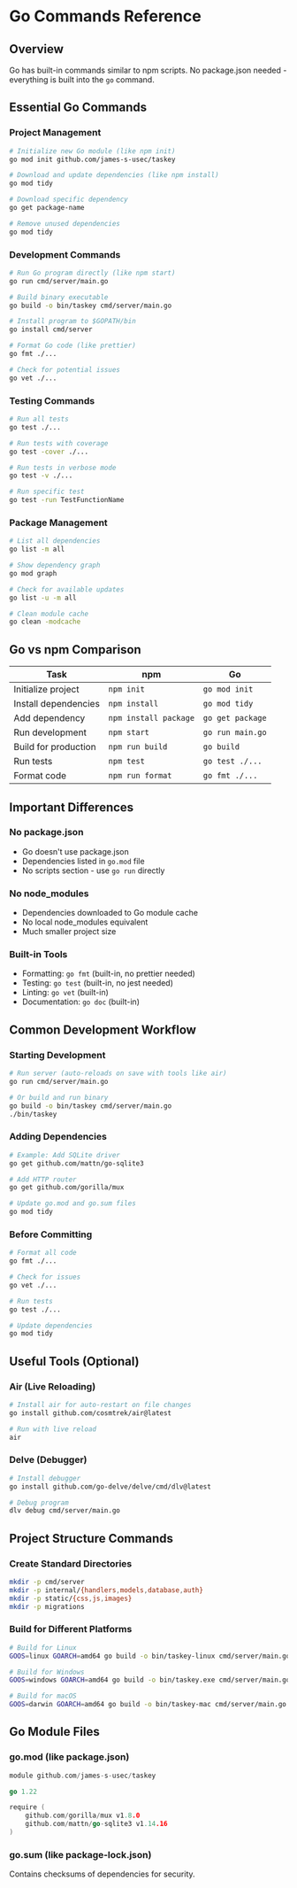 # Go Commands Reference

## Overview
Go has built-in commands similar to npm scripts. No package.json needed - everything is built into the `go` command.

## Essential Go Commands

### Project Management
```bash
# Initialize new Go module (like npm init)
go mod init github.com/james-s-usec/taskey

# Download and update dependencies (like npm install)
go mod tidy

# Download specific dependency
go get package-name

# Remove unused dependencies
go mod tidy
```

### Development Commands
```bash
# Run Go program directly (like npm start)
go run cmd/server/main.go

# Build binary executable
go build -o bin/taskey cmd/server/main.go

# Install program to $GOPATH/bin
go install cmd/server

# Format Go code (like prettier)
go fmt ./...

# Check for potential issues
go vet ./...
```

### Testing Commands
```bash
# Run all tests
go test ./...

# Run tests with coverage
go test -cover ./...

# Run tests in verbose mode
go test -v ./...

# Run specific test
go test -run TestFunctionName
```

### Package Management
```bash
# List all dependencies
go list -m all

# Show dependency graph
go mod graph

# Check for available updates
go list -u -m all

# Clean module cache
go clean -modcache
```

## Go vs npm Comparison

| Task | npm | Go |
|------|-----|-----|
| Initialize project | `npm init` | `go mod init` |
| Install dependencies | `npm install` | `go mod tidy` |
| Add dependency | `npm install package` | `go get package` |
| Run development | `npm start` | `go run main.go` |
| Build for production | `npm run build` | `go build` |
| Run tests | `npm test` | `go test ./...` |
| Format code | `npm run format` | `go fmt ./...` |

## Important Differences

### No package.json
- Go doesn't use package.json
- Dependencies listed in `go.mod` file
- No scripts section - use `go run` directly

### No node_modules
- Dependencies downloaded to Go module cache
- No local node_modules equivalent
- Much smaller project size

### Built-in Tools
- Formatting: `go fmt` (built-in, no prettier needed)
- Testing: `go test` (built-in, no jest needed)  
- Linting: `go vet` (built-in)
- Documentation: `go doc` (built-in)

## Common Development Workflow

### Starting Development
```bash
# Run server (auto-reloads on save with tools like air)
go run cmd/server/main.go

# Or build and run binary
go build -o bin/taskey cmd/server/main.go
./bin/taskey
```

### Adding Dependencies
```bash
# Example: Add SQLite driver
go get github.com/mattn/go-sqlite3

# Add HTTP router
go get github.com/gorilla/mux

# Update go.mod and go.sum files
go mod tidy
```

### Before Committing
```bash
# Format all code
go fmt ./...

# Check for issues
go vet ./...

# Run tests
go test ./...

# Update dependencies
go mod tidy
```

## Useful Tools (Optional)

### Air (Live Reloading)
```bash
# Install air for auto-restart on file changes
go install github.com/cosmtrek/air@latest

# Run with live reload
air
```

### Delve (Debugger)
```bash
# Install debugger
go install github.com/go-delve/delve/cmd/dlv@latest

# Debug program
dlv debug cmd/server/main.go
```

## Project Structure Commands

### Create Standard Directories
```bash
mkdir -p cmd/server
mkdir -p internal/{handlers,models,database,auth}
mkdir -p static/{css,js,images}
mkdir -p migrations
```

### Build for Different Platforms
```bash
# Build for Linux
GOOS=linux GOARCH=amd64 go build -o bin/taskey-linux cmd/server/main.go

# Build for Windows  
GOOS=windows GOARCH=amd64 go build -o bin/taskey.exe cmd/server/main.go

# Build for macOS
GOOS=darwin GOARCH=amd64 go build -o bin/taskey-mac cmd/server/main.go
```

## Go Module Files

### go.mod (like package.json)
```go
module github.com/james-s-usec/taskey

go 1.22

require (
    github.com/gorilla/mux v1.8.0
    github.com/mattn/go-sqlite3 v1.14.16
)
```

### go.sum (like package-lock.json)
Contains checksums of dependencies for security.